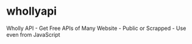 # whollyapi
Wholly API - Get Free APIs of Many Website - Public or Scrapped - Use even from JavaScript
